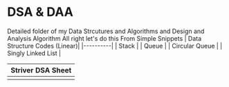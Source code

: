 # DSA & DAA
Detailed folder of my Data Strcutures and Algorithms and Design and Analysis Algorithm
All right let's do this
From Simple Snippets
| Data Structure Codes (Linear)|
|----------|
| Stack                        | 
| Queue                        | 
| Circular Queue               | 
| Singly Linked List           | 

| Striver DSA Sheet|
|----------|
|                              | 
